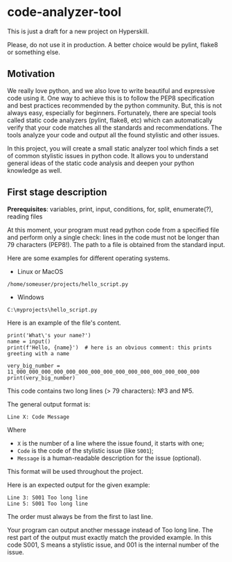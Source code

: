 # code-analyzer-tool
This is just a draft for a new project on Hyperskill.

Please, do not use it in production. A better choice would be pylint, flake8 or something else.

## Motivation

We really love python, and we also love to write beautiful and expressive code using it. 
One way to achieve this is to follow the PEP8 specification and best practices recommended by the python community. 
But, this is not always easy, especially for beginners. 
Fortunately, there are special tools called static code analyzers (pylint, flake8, etc) which can automatically verify 
that your code matches all the standards and recommendations. 
The tools analyze your code and output all the found stylistic and other issues.

In this project, you will create a small static analyzer tool which finds a set of common stylistic issues in python code. It allows you to understand general ideas of the static code analysis and deepen your python knowledge as well.

## First stage description

**Prerequisites**: variables, print, input, conditions, for, split, enumerate(?), reading files



At this moment, your program must read python code from a specified file and perform only a single check: 
lines in the code must not be longer than 79 characters (PEP8!). 
The path to a file is obtained from the standard input.

Here are some examples for different operating systems.
- Linux or MacOS
```
/home/someuser/projects/hello_script.py
```
- Windows
```
C:\myprojects\hello_script.py
```

Here is an example of the file's content.
```
print('What\'s your name?')
name = input()
print(f'Hello, {name}')  # here is an obvious comment: this prints greeting with a name

very_big_number = 11_000_000_000_000_000_000_000_000_000_000_000_000_000_000_000
print(very_big_number)
```

This code contains two long lines (> 79 characters): №3 and №5.

The general output format is:
```
Line X: Code Message 
```
Where 
- `X` is the number of a line where the issue found, it starts with one;
- `Code` is the code of the stylistic issue (like `S001`);
- `Message` is a human-readable description for the issue (optional).

This format will be used throughout the project.

Here is an expected output for the given example:
```
Line 3: S001 Too long line
Line 5: S001 Too long line
```
The order must always be from the first to last line.

Your program can output another message instead of Too long line. 
The rest part of the output must exactly match the provided example. 
In this code S001, S means a stylistic issue, and 001 is the internal number of the issue.
